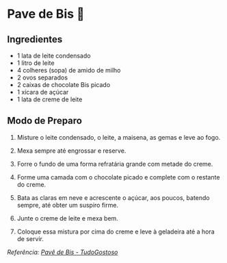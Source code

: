 # Pave de Bis :ice_cream:

## Ingredientes
- 1 lata de leite condensado
- 1 litro de leite
- 4 colheres (sopa) de amido de milho
- 2 ovos separados
- 2 caixas de chocolate Bis picado
- 1 xícara de açúcar
- 1 lata de creme de leite

## Modo de Preparo
1. Misture o leite condensado, o leite, a maisena, as gemas e leve ao fogo.

1. Mexa sempre até engrossar e reserve.

1. Forre o fundo de uma forma refratária grande com metade do creme.

1. Forme uma camada com o chocolate picado e complete com o restante do creme.

1. Bata as claras em neve e acrescente o açúcar, aos poucos, batendo sempre, até obter um suspiro firme.

1. Junte o creme de leite e mexa bem.

1. Coloque essa mistura por cima do creme e leve à geladeira até a hora de servir.




*Referência: [Pavê de Bis - TudoGostoso](https://www.tudogostoso.com.br/receita/612-pave-de-bis.html)*